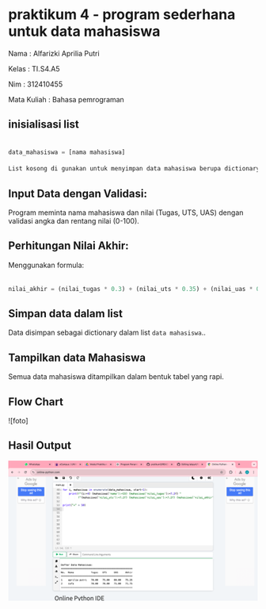 # praktikum 4 - program sederhana untuk data mahasiswa 

Nama : Alfarizki Aprilia Putri 

Kelas : TI.S4.A5 

Nim : 312410455

Mata Kuliah : Bahasa pemrograman 

## inisialisasi list  
```python

data_mahasiswa = [nama mahasiswa]

List kosong di gunakan untuk menyimpan data mahasiswa berupa dictionary 
```

## Input Data dengan Validasi:

Program meminta nama mahasiswa dan nilai (Tugas, UTS, UAS) dengan validasi angka dan rentang nilai (0-100).

## Perhitungan Nilai Akhir:

Menggunakan formula:
```python

nilai_akhir = (nilai_tugas * 0.3) + (nilai_uts * 0.35) + (nilai_uas * 0.35)
```
## Simpan data dalam list 

Data disimpan sebagai dictionary dalam list `data mahasiswa`..

## Tampilkan data Mahasiswa 

Semua data mahasiswa ditampilkan dalam bentuk tabel yang rapi.

## Flow Chart 
![foto]

## Hasil Output 
![foto](https://github.com/aprilia55/labpy4/blob/f624e6c02442f1244821865ee00eab3b3c229b32/Screen%20Shot%202024-11-18%20at%2011.32.26.png)
